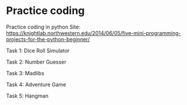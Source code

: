 # Practice coding
Practice coding in python
Site: https://knightlab.northwestern.edu/2014/06/05/five-mini-programming-projects-for-the-python-beginner/

Task 1: Dice Roll Simulator



Task 2: Number Guesser



Task 3: Madlibs



Task 4: Adventure Game



Task 5: Hangman
